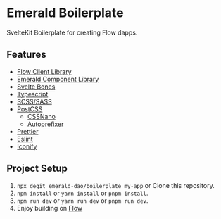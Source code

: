 # Emerald Boilerplate

SvelteKit Boilerplate for creating Flow dapps.

## Features

- [Flow Client Library](https://developers.flow.com/tools/fcl-js)
- [Emerald Component Library](https://github.com/emerald-dao/component-library)
- [Svelte Bones](https://github.com/mateoroldos/svelte.bones)
- [Typescript](https://www.typescriptlang.org/)
- [SCSS/SASS](https://sass-lang.com/)
- [PostCSS](https://postcss.org/)
  - [CSSNano](https://cssnano.co/)
  - [Autoprefixer](https://github.com/postcss/autoprefixer)
- [Prettier](https://prettier.io/)
- [Eslint](https://eslint.org/)
- [Iconify](https://docs.iconify.design/icon-components/svelte/)

## Project Setup

1. `npx degit emerald-dao/boilerplate my-app` or Clone this repository.
2. `npm install` or `yarn install` or `pnpm install`.
3. `npm run dev` or `yarn run dev` or `pnpm run dev`.
4. Enjoy building on [Flow](https://flow.com/)
